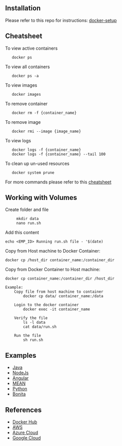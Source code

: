 ## Installation
Please refer to this repo for instructions: [docker-setup](https://github.com/mbzama/docker-setup)
   
      
## Cheatsheet

  To view active containers
  
	   docker ps 
	
  To view all containers
  
	   docker ps -a
	
  To view images
  
	   docker images

  To remove container
  
	   docker rm -f {container_name}
	
  To remove image
  
	   docker rmi --image {image_name}
    

  To view logs
  
       docker logs -f {container_name}
       docker logs -f {container_name} --tail 100

  To clean up un-used resources
  
	   docker system prune
       
For more commands please refer to this [cheatsheet](https://github.com/mbzama/docker-training/blob/master/docker-cheatsheet.pdf)
     
     
       
## Working with Volumes
Create folder and file

	     mkdir data
	     nano run.sh
	
    
Add this content 

	echo <EMP_ID> Running run.sh file - '$(date)
    
	
Copy from Host machine to Docker Container:

    docker cp /host_dir container_name:/container_dir
    

Copy from Docker Container to Host machine:

    docker cp container_name:/container_dir /host_dir
   
    Example:
    	Copy file from host machine to container 
	   		docker cp data/ container_name:/data	
	
     	Login to the docker container
	   		docker exec -it container_name
	
     	Verify the file
	   		ls -l data
	   		cat data/run.sh
	
     	Run the file
	   		sh run.sh
 
 
    
## Examples
- [Java](https://github.com/mbzama/docker-examples-java)
- [NodeJs](https://github.com/mbzama/docker-training-nodejs)
- [Angular](https://github.com/mbzama/docker-examples-angular)
- [MEAN](https://github.com/mbzama/docker-examples-mean)
- [Python](https://github.com/mbzama/docker-examples-python)
- [Bonita](https://github.com/mbzama/docker-examples-bonita)



## References
- [Docker Hub](https://hub.docker.com)
- [AWS](https://aws.amazon.com/console)
- [Azure Cloud](https://portal.azure.com)
- [Google Cloud](http://cloud.google.com)
